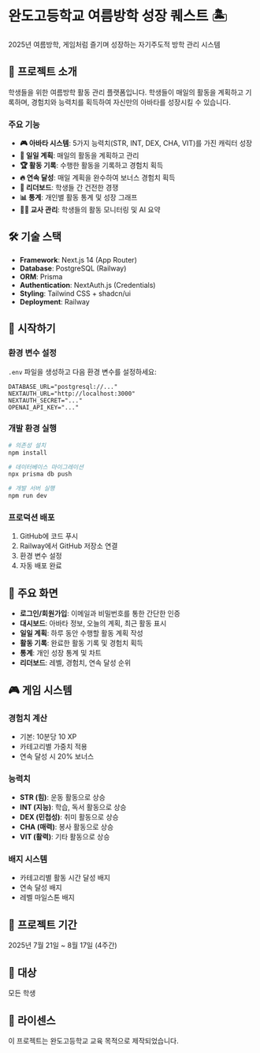 # 완도고등학교 여름방학 성장 퀘스트 🏝️

2025년 여름방학, 게임처럼 즐기며 성장하는 자기주도적 방학 관리 시스템

## 🎯 프로젝트 소개

학생들을 위한 여름방학 활동 관리 플랫폼입니다. 학생들이 매일의 활동을 계획하고 기록하며, 경험치와 능력치를 획득하여 자신만의 아바타를 성장시킬 수 있습니다.

### 주요 기능

- **🎮 아바타 시스템**: 5가지 능력치(STR, INT, DEX, CHA, VIT)를 가진 캐릭터 성장
- **📅 일일 계획**: 매일의 활동을 계획하고 관리
- **🏆 활동 기록**: 수행한 활동을 기록하고 경험치 획득
- **🔥 연속 달성**: 매일 계획을 완수하여 보너스 경험치 획득
- **🥇 리더보드**: 학생들 간 건전한 경쟁
- **📊 통계**: 개인별 활동 통계 및 성장 그래프
- **👩‍🏫 교사 관리**: 학생들의 활동 모니터링 및 AI 요약

## 🛠️ 기술 스택

- **Framework**: Next.js 14 (App Router)
- **Database**: PostgreSQL (Railway)
- **ORM**: Prisma
- **Authentication**: NextAuth.js (Credentials)
- **Styling**: Tailwind CSS + shadcn/ui
- **Deployment**: Railway

## 🚀 시작하기

### 환경 변수 설정

`.env` 파일을 생성하고 다음 환경 변수를 설정하세요:

```env
DATABASE_URL="postgresql://..."
NEXTAUTH_URL="http://localhost:3000"
NEXTAUTH_SECRET="..."
OPENAI_API_KEY="..."
```

### 개발 환경 실행

```bash
# 의존성 설치
npm install

# 데이터베이스 마이그레이션
npx prisma db push

# 개발 서버 실행
npm run dev
```

### 프로덕션 배포

1. GitHub에 코드 푸시
2. Railway에서 GitHub 저장소 연결
3. 환경 변수 설정
4. 자동 배포 완료

## 📱 주요 화면

- **로그인/회원가입**: 이메일과 비밀번호를 통한 간단한 인증
- **대시보드**: 아바타 정보, 오늘의 계획, 최근 활동 표시
- **일일 계획**: 하루 동안 수행할 활동 계획 작성
- **활동 기록**: 완료한 활동 기록 및 경험치 획득
- **통계**: 개인 성장 통계 및 차트
- **리더보드**: 레벨, 경험치, 연속 달성 순위

## 🎮 게임 시스템

### 경험치 계산
- 기본: 10분당 10 XP
- 카테고리별 가중치 적용
- 연속 달성 시 20% 보너스

### 능력치
- **STR (힘)**: 운동 활동으로 상승
- **INT (지능)**: 학습, 독서 활동으로 상승
- **DEX (민첩성)**: 취미 활동으로 상승
- **CHA (매력)**: 봉사 활동으로 상승
- **VIT (활력)**: 기타 활동으로 상승

### 배지 시스템
- 카테고리별 활동 시간 달성 배지
- 연속 달성 배지
- 레벨 마일스톤 배지

## 📅 프로젝트 기간

2025년 7월 21일 ~ 8월 17일 (4주간)

## 👥 대상

모든 학생

## 📝 라이센스

이 프로젝트는 완도고등학교 교육 목적으로 제작되었습니다.